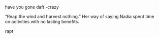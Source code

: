 have you gone daft -crazy


“Reap the wind and harvest nothing.” Her way of saying Nadia spent time on activities with no lasting benefits. 


rapt 



